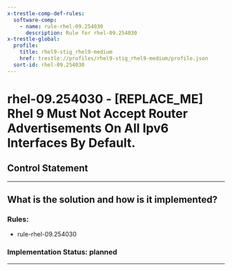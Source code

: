 ```yaml
---
x-trestle-comp-def-rules:
  software-comp:
    - name: rule-rhel-09.254030
      description: Rule for rhel-09.254030
x-trestle-global:
  profile:
    title: rhel9-stig_rhel9-medium
    href: trestle://profiles/rhel9-stig_rhel9-medium/profile.json
  sort-id: rhel-09.254030
---
```


# rhel-09.254030 - \[REPLACE_ME\] Rhel 9 Must Not Accept Router Advertisements On All Ipv6 Interfaces By Default.

## Control Statement

______________________________________________________________________

## What is the solution and how is it implemented?

<!-- For implementation status enter one of: implemented, partial, planned, alternative, not-applicable -->

<!-- Note that the list of rules under ### Rules: is read-only and changes will not be captured after assembly to JSON -->

<!-- Add control implementation description here for control: rhel-09.254030 -->

### Rules:

  - rule-rhel-09.254030

### Implementation Status: planned

______________________________________________________________________
